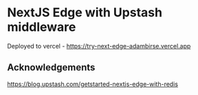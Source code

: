 # NextJS Edge with Upstash middleware

Deployed to vercel - https://try-next-edge-adambirse.vercel.app

## Acknowledgements

https://blog.upstash.com/getstarted-nextjs-edge-with-redis
